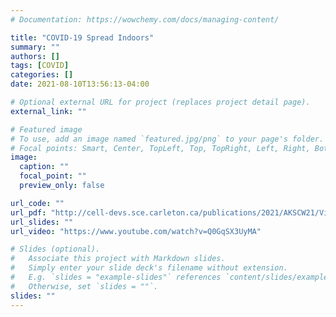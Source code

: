 ```yaml
---
# Documentation: https://wowchemy.com/docs/managing-content/

title: "COVID-19 Spread Indoors"
summary: ""
authors: []
tags: [COVID]
categories: []
date: 2021-08-10T13:56:13-04:00

# Optional external URL for project (replaces project detail page).
external_link: ""

# Featured image
# To use, add an image named `featured.jpg/png` to your page's folder.
# Focal points: Smart, Center, TopLeft, Top, TopRight, Left, Right, BottomLeft, Bottom, BottomRight.
image:
  caption: ""
  focal_point: ""
  preview_only: false

url_code: ""
url_pdf: "http://cell-devs.sce.carleton.ca/publications/2021/AKSCW21/Viral%20particles%20spread%20indoor%20models-SimAud-98.pdf"
url_slides: ""
url_video: "https://www.youtube.com/watch?v=Q0GqSX3UyMA"

# Slides (optional).
#   Associate this project with Markdown slides.
#   Simply enter your slide deck's filename without extension.
#   E.g. `slides = "example-slides"` references `content/slides/example-slides.md`.
#   Otherwise, set `slides = ""`.
slides: ""
---
```

